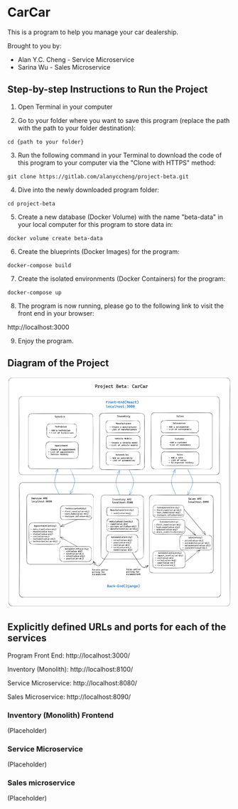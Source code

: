 # CarCar

This is a program to help you manage your car dealership.

Brought to you by:

* Alan Y.C. Cheng - Service Microservice
* Sarina Wu - Sales Microservice

## Step-by-step Instructions to Run the Project

1. Open Terminal in your computer

2. Go to your folder where you want to save this program (replace the path with the path to your folder destination):

```
cd {path to your folder}
```

3. Run the following command in your Terminal to download the code of this program to your computer via the "Clone with HTTPS" method:

```
git clone https://gitlab.com/alanyccheng/project-beta.git
```

4. Dive into the newly downloaded program folder:

```
cd project-beta
```

5. Create a new database (Docker Volume) with the name "beta-data" in your local computer for this program to store data in:

```
docker volume create beta-data
```

6. Create the blueprints (Docker Images) for the program:

```
docker-compose build
```

7. Create the isolated environments (Docker Containers) for the program:

```
docker-compose up
```

8. The program is now running, please go to the following link to visit the front end in your browser:

http://localhost:3000

9. Enjoy the program.


## Diagram of the Project

<img src="project-beta-diagram.png"
     alt="Project Diagram"
     style="width: 700px;" />






## Explicitly defined URLs and ports for each of the services

Program Front End: http://localhost:3000/

Inventory (Monolith): http://localhost:8100/

Service Microservice: http://localhost:8080/

Sales Microservice: http://localhost:8090/


### Inventory (Monolith) Frontend

(Placeholder)





### Service Microservice

(Placeholder)




### Sales microservice

(Placeholder)
